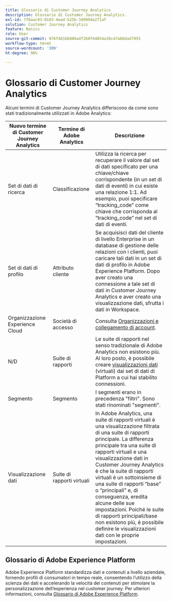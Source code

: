 ```yaml
---
title: Glossario di Customer Journey Analytics
description: Glossario di Customer Journey Analytics.
exl-id: 7f8aac93-0103-4ead-b25b-3d9994a271af
solution: Customer Journey Analytics
feature: Basics
role: User
source-git-commit: 976f481b6886a4f260f44854a30c47ab0dad7955
workflow-type: tm+mt
source-wordcount: '309'
ht-degree: 96%

---
```


# Glossario di Customer Journey Analytics

Alcuni termini di Customer Journey Analytics differiscono da come sono stati tradizionalmente utilizzati in Adobe Analytics:

| Nuovo termine di Customer Journey Analytics | Termine di Adobe Analytics | Descrizione |
| --- | --- | --- |
| Set di dati di ricerca | Classificazione | Utilizza la ricerca per recuperare il valore dal set di dati specificato per una chiave/chiave corrispondente (in un set di dati di eventi) in cui esiste una relazione 1:1. Ad esempio, puoi specificare “tracking_code” come chiave che corrisponda al “tracking_code” nel set di dati di eventi. |
| Set di dati di profilo | Attributo cliente | Se acquisisci dati del cliente di livello Enterprise in un database di gestione delle relazioni con i clienti, puoi caricare tali dati in un set di dati di profilo in Adobe Experience Platform. Dopo aver creato una connessione a tale set di dati in Customer Journey Analytics e aver creato una visualizzazione dati, sfrutta i dati in Workspace. |
| Organizzazione Experience Cloud | Società di accesso | Consulta [Organizzazioni e collegamento di account](https://experienceleague.adobe.com/docs/core-services/interface/manage-users-and-products/organizations.html?lang=it#topic_C31CB834F109465A82ED57FF0563B3F1). |
| N/D | Suite di rapporti | Le suite di rapporti nel senso tradizionale di Adobe Analytics non esistono più. Al loro posto, è possibile creare [visualizzazioni dati](/help/data-views/create-dataview.md) (virtuali) dai set di dati di Platform a cui hai stabilito connessioni. |
| Segmento | Segmento | I segmenti erano in precedenza &quot;filtri&quot;. Sono stati rinominati &quot;segmenti&quot;. |
| Visualizzazione dati | Suite di rapporti virtuali | In Adobe Analytics, una suite di rapporti virtuali è una visualizzazione filtrata di una suite di rapporti principale. La differenza principale tra una suite di rapporti virtuali e una visualizzazione dati in Customer Journey Analytics è che la suite di rapporti virtuali è un sottoinsieme di una suite di rapporti “base” o “principali” e, di conseguenza, eredita alcune delle sue impostazioni. Poiché le suite di rapporti principali/base non esistono più, è possibile definire le visualizzazioni dati con le proprie impostazioni. |

## Glossario di Adobe Experience Platform

Adobe Experience Platform standardizza dati e contenuti a livello aziendale, fornendo profili di consumatori in tempo reale, consentendo l’utilizzo della scienza dei dati e accelerando la velocità dei contenuti per stimolare la personalizzazione dell’esperienza nel customer journey.
Per ulteriori informazioni, consulta [Glossario di Adobe Experience Platform](https://experienceleague.adobe.com/docs/experience-platform/landing/glossary.html?lang=it).
